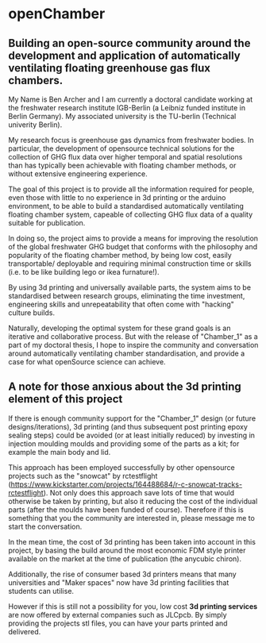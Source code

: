 # openChamber 

## Building an open-source community around the development and application of automatically ventilating floating greenhouse gas flux chambers. 


My Name is Ben Archer and I am currently a doctoral candidate working at the freshwater research institute IGB-Berlin (a Leibniz funded institute in Berlin Germany). My associated university is the TU-berlin (Technical univerity Berlin).  

My research focus is greenhouse gas dynamics from freshwater bodies. In particular, the development of opensource technical solutions for the collection of GHG flux data over higher temporal and spatial resolutions than has typically been achievable with floating chamber methods, or without extensive engineering experience. 

The goal of this project is to provide all the information required for people, even those with little to no experience in 3d printing or the arduino environment, to be able to build a standardised automatically ventilating floating chamber system, capeable of collecting GHG flux data of a quality suitable for publication. 

In doing so, the project aims to provide a means for improving the resolution of the global freshwater GHG budget that conforms with the philosophy and popularity of the floating chamber method, by being low cost, easily transportable/ deployable and requiring minimal construction time or skills (i.e. to be like building lego or ikea furnature!).

By using 3d printing and universally available parts, the system aims to be standardised between research groups, eliminating the time investment, engineering skills and unrepeatability that often come with "hacking" culture builds.

Naturally, developing the optimal system for these grand goals is an iterative and collaborative process. But with the release of "Chamber_1" as a part of my doctoral thesis, I hope to inspire the community and conversation around automatically ventilating chamber standardisation, and provide a case for what openSource science can achieve. 



## A note for those anxious about the 3d printing element of this project

If there is enough community support for the "Chamber_1" design (or future designs/iterations), 3d printing (and thus subsequent post printing epoxy sealing steps) could be avoided (or at least initially reduced) by investing in injection moulding moulds and providing some of the parts as a kit; for example the main body and lid. 

This approach has been employed successfully by other opensource projects such as the "snowcat" by rctestflight (https://www.kickstarter.com/projects/164488684/r-c-snowcat-tracks-rctestflight). Not only does this approach save lots of time that would otherwise be taken by printing, but also it reducing the cost of the individual parts (after the moulds have been funded of course). Therefore if this is something that you the community are interested in, please message me to start the conversation. 

In the mean time, the cost of 3d printing has been taken into account in this project, by basing the build around the most economic FDM style printer available on the market at the time of publication (the anycubic chiron).

Additionally, the rise of consumer based 3d printers means that many universities and "Maker spaces" now have 3d printing facilities that students can utilise.

However if this is still not a possibility for you, low cost **3d printing services** are now offered by external companies such as JLCpcb. By simply providing the projects stl files, you can have your parts printed and delivered.




